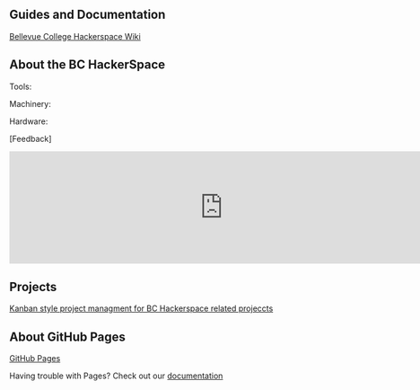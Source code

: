 ## Guides and Documentation
[Bellevue College Hackerspace Wiki](https://github.com/gianlazz/BC-HackerSpace/wiki)

## About the BC HackerSpace

Tools:

Machinery:

Hardware:

[Feedback]
<iframe src="https://docs.google.com/forms/d/e/1FAIpQLSdIEX0I3A6mKBK8jknDUYwInX-qE3jE5NavSO6dMvFJkC3d3g/viewform?embedded=true" width="760" height="200" frameborder="0" marginheight="0" marginwidth="0">Loading...</iframe>

## Projects
[Kanban style project managment for BC Hackerspace related projeccts](https://github.com/gianlazz/BC-HackerSpace/projects)

## About GitHub Pages
[GitHub Pages](https://pages.github.com/)

Having trouble with Pages? Check out our [documentation](https://help.github.com/categories/github-pages-basics/)
